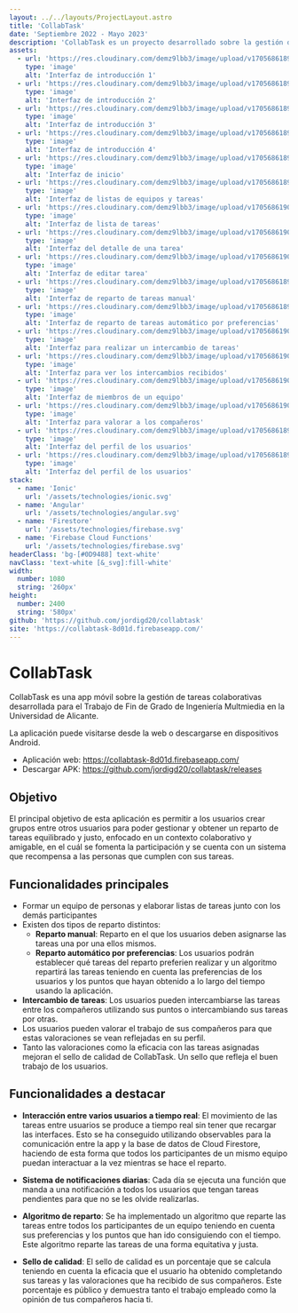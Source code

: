 ```yaml
---
layout: ../../layouts/ProjectLayout.astro
title: 'CollabTask'
date: 'Septiembre 2022 - Mayo 2023'
description: 'CollabTask es un proyecto desarrollado sobre la gestión de tareas colaborativas para el Trabajo de Fin de Grado de Ingeniería Multmiedia en la Universidad de Alicante.'
assets: 
  - url: 'https://res.cloudinary.com/demz9lbb3/image/upload/v1705686189/collabtask/o589sohg2t0fwwgs7nxd.webp'
    type: 'image' 
    alt: 'Interfaz de introducción 1'
  - url: 'https://res.cloudinary.com/demz9lbb3/image/upload/v1705686189/collabtask/cxfdumzeaefsaz5vgl8k.webp'
    type: 'image' 
    alt: 'Interfaz de introducción 2'
  - url: 'https://res.cloudinary.com/demz9lbb3/image/upload/v1705686189/collabtask/beqbtihymahfvpcm2gnk.webp'
    type: 'image' 
    alt: 'Interfaz de introducción 3'
  - url: 'https://res.cloudinary.com/demz9lbb3/image/upload/v1705686189/collabtask/ilpklkijuxk1zcnsdmlc.webp'
    type: 'image' 
    alt: 'Interfaz de introducción 4'
  - url: 'https://res.cloudinary.com/demz9lbb3/image/upload/v1705686189/collabtask/s0eyrawjhux520bedvgq.webp'
    type: 'image' 
    alt: 'Interfaz de inicio'
  - url: 'https://res.cloudinary.com/demz9lbb3/image/upload/v1705686189/collabtask/gxguv0yhicgsh1gx4gmb.webp'
    type: 'image' 
    alt: 'Interfaz de listas de equipos y tareas'
  - url: 'https://res.cloudinary.com/demz9lbb3/image/upload/v1705686190/collabtask/ecnn6qoangdkyd6lh89m.webp'
    type: 'image' 
    alt: 'Interfaz de lista de tareas'
  - url: 'https://res.cloudinary.com/demz9lbb3/image/upload/v1705686190/collabtask/rlkivo92r1aitukxe4ce.webp'
    type: 'image' 
    alt: 'Interfaz del detalle de una tarea'
  - url: 'https://res.cloudinary.com/demz9lbb3/image/upload/v1705686190/collabtask/lrxmsg5k6alj4neyz6re.webp'
    type: 'image' 
    alt: 'Interfaz de editar tarea'
  - url: 'https://res.cloudinary.com/demz9lbb3/image/upload/v1705686189/collabtask/p0wk3exw3ukkdswvykxx.webp'
    type: 'image' 
    alt: 'Interfaz de reparto de tareas manual'
  - url: 'https://res.cloudinary.com/demz9lbb3/image/upload/v1705686189/collabtask/ujofn5vqrlzvemaar80s.webp'
    type: 'image' 
    alt: 'Interfaz de reparto de tareas automático por preferencias'
  - url: 'https://res.cloudinary.com/demz9lbb3/image/upload/v1705686190/collabtask/zeoneqewvh5naiotf0cg.webp'
    type: 'image' 
    alt: 'Interfaz para realizar un intercambio de tareas'
  - url: 'https://res.cloudinary.com/demz9lbb3/image/upload/v1705686190/collabtask/ham2f6eazygkygaqmfgj.webp'
    type: 'image' 
    alt: 'Interfaz para ver los intercambios recibidos'
  - url: 'https://res.cloudinary.com/demz9lbb3/image/upload/v1705686190/collabtask/hhxrc5nm4qmtiktnm5mz.webp'
    type: 'image' 
    alt: 'Interfaz de miembros de un equipo'
  - url: 'https://res.cloudinary.com/demz9lbb3/image/upload/v1705686190/collabtask/nzm5ffg5tiktx6u6kivt.webp'
    type: 'image' 
    alt: 'Interfaz para valorar a los compañeros'
  - url: 'https://res.cloudinary.com/demz9lbb3/image/upload/v1705686189/collabtask/ppu2eejidcgpkya6k6ur.webp'
    type: 'image' 
    alt: 'Interfaz del perfil de los usuarios'
  - url: 'https://res.cloudinary.com/demz9lbb3/image/upload/v1705686189/collabtask/jzn6jjhnx0qycxuwqyar.webp'
    type: 'image' 
    alt: 'Interfaz del perfil de los usuarios'
stack:       
  - name: 'Ionic'
    url: '/assets/technologies/ionic.svg'
  - name: 'Angular'
    url: '/assets/technologies/angular.svg'
  - name: 'Firestore'
    url: '/assets/technologies/firebase.svg'
  - name: 'Firebase Cloud Functions'
    url: '/assets/technologies/firebase.svg'
headerClass: 'bg-[#0D9488] text-white'
navClass: 'text-white [&_svg]:fill-white'
width: 
  number: 1080
  string: '260px'
height: 
  number: 2400
  string: '580px'
github: 'https://github.com/jordigd20/collabtask'
site: 'https://collabtask-8d01d.firebaseapp.com/'
---
```


# CollabTask

CollabTask es una app móvil sobre la gestión de tareas colaborativas desarrollada para el Trabajo de Fin de Grado de Ingeniería Multmiedia en la Universidad de Alicante.

La aplicación puede visitarse desde la web o descargarse en dispositivos Android.

- Aplicación web: https://collabtask-8d01d.firebaseapp.com/
- Descargar APK: https://github.com/jordigd20/collabtask/releases


## Objetivo 

El principal objetivo de esta aplicación es permitir a los usuarios crear grupos entre otros usuarios para poder gestionar y obtener un reparto de tareas equilibrado y justo, enfocado en un contexto colaborativo y amigable, en el cuál se fomenta la participación y se cuenta con un sistema que recompensa a las personas que cumplen con sus tareas.

## Funcionalidades principales

- Formar un equipo de personas y elaborar listas de tareas junto con los demás participantes
- Existen dos tipos de reparto distintos:
  - **Reparto manual**: Reparto en el que los usuarios deben asignarse las tareas una por una ellos mismos.
  - **Reparto automático por preferencias**: Los usuarios podrán establecer qué tareas del reparto preferien realizar y un algoritmo repartirá las tareas teniendo en cuenta las preferencias de los usuarios y los puntos que hayan obtenido a lo largo del tiempo usando la aplicación.
- **Intercambio de tareas**: Los usuarios pueden intercambiarse las tareas entre los compañeros utilizando sus puntos o intercambiando sus tareas por otras.
- Los usuarios pueden valorar el trabajo de sus compañeros para que estas valoraciones se vean reflejadas en su perfil.
- Tanto las valoraciones como la eficacia con las tareas asignadas mejoran el sello de calidad de CollabTask. Un sello que refleja el buen trabajo de los usuarios.

## Funcionalidades a destacar

- **Interacción entre varios usuarios a tiempo real**: El movimiento de las tareas entre usuarios se produce a tiempo real sin tener que recargar las interfaces. Esto se ha conseguido utilizando observables para la comunicación entre la app y la base de datos de Cloud Firestore, haciendo de esta forma que todos los participantes de un mismo equipo puedan interactuar a la vez mientras se hace el reparto.

- **Sistema de notificaciones diarias**: Cada día se ejecuta una función que manda a una notificación a todos los usuarios que tengan tareas pendientes para que no se les olvide realizarlas.

- **Algoritmo de reparto**: Se ha implementado un algoritmo que reparte las tareas entre todos los participantes de un equipo teniendo en cuenta sus preferencias y los puntos que han ido consiguiendo con el tiempo. Este algoritmo reparte las tareas de una forma equitativa y justa.

- **Sello de calidad**: El sello de calidad es un porcentaje que se calcula teniendo en cuenta la eficacia que el usuario ha obtenido completando sus tareas y las valoraciones que ha recibido de sus compañeros. Este porcentaje es público y demuestra tanto el trabajo empleado como la opinión de tus compañeros hacia ti.
